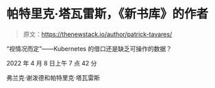 # 帕特里克·塔瓦雷斯，《新书库》的作者

> 原文：<https://thenewstack.io/author/patrick-tavares/>

“视情况而定”——Kubernetes 的借口还是缺乏可操作的数据？

2022 年 4 月 8 日上午 7 点 42 分

弗兰克·谢泼德和帕特里克·塔瓦雷斯